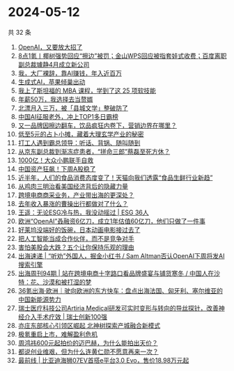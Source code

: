# 2024-05-12

共 32 条

<!-- BEGIN 36KR -->
<!-- 最后更新时间 2024-05-12 08:02:10 +0800 -->
1. [OpenAI，又要放大招了](https://36kr.com/p/2770978104507145)
1. [8点1氪丨椰树强势回应“擦边”被罚；金山WPS回应被指套娃式收费；百度离职副总裁璩静4月成立新公司](https://36kr.com/p/2770242183216132)
1. [我，大厂裸辞，靠AI赚钱，年入近百万](https://36kr.com/p/2770849347648260)
1. [生成式AI，苹果倾巢出动](https://36kr.com/p/2770978178415620)
1. [我上了斯坦福的 MBA 课程，学到了这 25 项软技能](https://36kr.com/p/2535113598887684)
1. [年薪50万，我选择去当赘婿](https://36kr.com/p/2770760109112069)
1. [北漂月入三万，被「县城文学」整破防了](https://36kr.com/p/2770917291473926)
1. [中国AI征服老外，冲上TOP1多日霸榜](https://36kr.com/p/2771291890351105)
1. [又一品牌因擦边翻车，饮品疯狂内卷下，营销边界在哪里？](https://36kr.com/p/2770788748933888)
1. [低至5元的占卜小摊，藏着大理玄学产业的秘密](https://36kr.com/p/2770733281671945)
1. [打工人遇到霸总领导：听话、背锅、随叫随到](https://36kr.com/p/2770830179996291)
1. [从京东副总裁到渐冻症患者，“拼命三郎”蔡磊至死方休？](https://36kr.com/p/2759668219231240)
1. [1000亿！大众小鹏联手自救](https://36kr.com/p/2758596367170569)
1. [中国资产狂飙！下周A股稳了](https://36kr.com/p/2760047827909385)
1. [近半年，人们的食品消费态度变了！天猫向我们透露“食品生鲜行业新趋”](https://36kr.com/p/2746726054312969)
1. [从鸡肉三明治看美国经济背后的隐藏力量](https://36kr.com/p/2755964991306501)
1. [跨境电商商采业务，产业带出海的更深处？](https://36kr.com/p/2769964340673544)
1. [去年收入暴涨的曹操出行都做对了什么？](https://36kr.com/p/2771278172634116)
1. [王遥：无论ESG冷与热，我没动摇过 | ESG 36人](https://36kr.com/p/2769630142987264)
1. [欧洲“OpenAI”叒融资6亿刀，成立1年估值60亿刀，他们只做了一件事](https://36kr.com/p/2770339082484743)
1. [好莱坞没端好的饭碗，日本动画电影接过去了](https://36kr.com/p/2770972290041601)
1. [把人工智能当成合作伙伴，而不是竞争对手](https://36kr.com/p/2742689922427139)
1. [害怕美股会大跌？五个让你保持乐观的理由](https://36kr.com/p/2770185967844352)
1. [出海速递 | “听劝”外国人，掘金小红书 / Sam Altman否认OpenAI下周将发AI搜索引擎](https://36kr.com/p/2771389687692033)
1. [出海周刊94期 | 站在跨境电商十字路口看品牌盛宴与铺货寒冬 / 中国人在沙特：花、沙漠和被打湿的梦](https://36kr.com/p/2770021898337030)
1. [36氪出海·欧洲｜驶向欧洲的东方快车：盘点出海法国、匈牙利、塞尔维亚的中国新能源势力](https://36kr.com/p/2771035198241536)
1. [瑞士医疗科技公司Artiria Medical研发可实时变形与转向的导丝探针，改善神经介入手术疗效 | 瑞士创新100强](https://36kr.com/p/2770863201178242)
1. [亦庄东部核心引领区崛起  北神树探索产城融合新模式](https://36kr.com/p/2771501533936649)
1. [极氪重启上市，难解盈利危机](https://36kr.com/p/2742610222344713)
1. [周鸿祎600元起拍价的迈巴赫，为什么能拍出天价？](https://36kr.com/p/2759739693988615)
1. [都说创业维艰，但为什么连黄仁勋不愿意再来一次？](https://36kr.com/p/2569218347623815)
1. [最前线 | 比亚迪海狮07EV首搭e平台3.0 Evo，售价18.98万元起](https://36kr.com/p/2770323504954112)
<!-- END 36KR -->